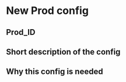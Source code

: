 <!---  
You may leave this message, it will be commented out in your PR.
- if you are requesting a new config to be processed, please use the New Prod Config template
- if you are proposing changes to lstmcpipe library delete the template and describe your PR as usual
--->

<!---  
New Prod Config template
Add Prod_ID and fill the template
Your Pull Request must include the following files placed in directory `production_configs/prod_id`:
- lstmcpipe config file
- lstchain config
- readme.md

Add label `new_prod_config`
---> 

# New Prod config

## Prod_ID

## Short description of the config

## Why this config is needed 
